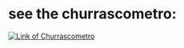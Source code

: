 # see the churrascometro:

[![Link of Churrascometro](https://img.shields.io/badge/website-000000?style=for-the-badge&logo=About.me&logoColor=white)](https://devguilhermelix.github.io/Sorveteria/)
